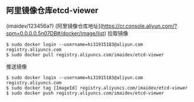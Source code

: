 ## 阿里镜像仓库etcd-viewer
(imaidev/123456a?)
(阿里镜像仓库地址](https://cr.console.aliyun.com/?spm=0.0.0.0.5n07DB#/docker/image/list)
拉取镜像
```
$ sudo docker login --username=hi31915183@aliyun.com registry.aliyuncs.com
$ sudo docker pull registry.aliyuncs.com/imaidev/etcd-viewer
```
推送镜像
```
$ sudo docker login --username=hi31915183@aliyun.com registry.aliyuncs.com
$ sudo docker tag [ImageId] registry.aliyuncs.com/imaidev/etcd-viewer
$ sudo docker push registry.aliyuncs.com/imaidev/etcd-viewer
```
